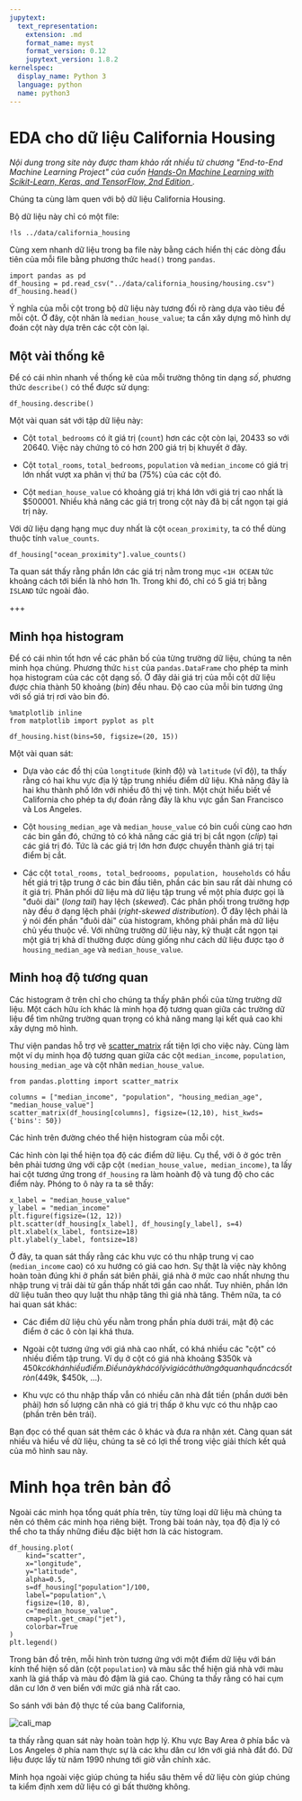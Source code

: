 ```yaml
---
jupytext:
  text_representation:
    extension: .md
    format_name: myst
    format_version: 0.12
    jupytext_version: 1.8.2
kernelspec:
  display_name: Python 3
  language: python
  name: python3
---
```


# EDA cho dữ liệu California Housing

_Nội dung trong site này được tham khảo rất nhiều từ chương "End-to-End Machine Learning Project" của cuốn [Hands-On Machine Learning with Scikit-Learn, Keras, and TensorFlow, 2nd Edition
](https://www.oreilly.com/library/view/hands-on-machine-learning/9781492032632/)._

Chúng ta cùng làm quen với bộ dữ liệu California Housing.

Bộ dữ liệu này chỉ có một file:

```{code-cell} ipython3
!ls ../data/california_housing
```

Cùng xem nhanh dữ liệu trong ba file này bằng cách hiển thị các dòng đầu tiên của mỗi file bằng phương thức `head()` trong `pandas`.

```{code-cell} ipython3
import pandas as pd
df_housing = pd.read_csv("../data/california_housing/housing.csv")
df_housing.head()
```

Ý nghĩa của mỗi cột trong bộ dữ liệu này tương đối rõ ràng dựa vào tiêu đề mỗi cột. Ở đây, cột nhãn là `median_house_value`; ta cần xây dựng mô hình dự đoán cột này dựa trên các cột còn lại.

## Một vài thống kê

Để có cái nhìn nhanh về thống kê của mỗi trường thông tin dạng *số*, phương thức `describe()` có thể được sử dụng:

```{code-cell} ipython3
df_housing.describe()
```

Một vài quan sát với tập dữ liệu này:

* Cột `total_bedrooms` có ít giá trị (`count`) hơn các cột còn lại, 20433 so với 20640. Việc này chứng tỏ có hơn 200 giá trị bị khuyết ở đây.

* Cột `total_rooms`, `total_bedrooms`, `population` và `median_income` có giá trị lớn nhất vượt xa phân vị thứ ba (75%) của các cột đó.

* Cột `median_house_value` có khoảng giá trị khá lớn với giá trị cao nhất là $500001. Nhiều khả năng các giá trị trong cột này đã bị cắt ngọn tại giá trị này.

Với dữ liệu dạng hạng mục duy nhất là cột `ocean_proximity`, ta có thể dùng thuộc tính `value_counts`.

```{code-cell} ipython3
df_housing["ocean_proximity"].value_counts()
```

Ta quan sát thấy rằng phần lớn các giá trị nằm trong mục `<1H OCEAN` tức khoảng cách tới biển là nhỏ hơn 1h. Trong khi đó, chỉ có 5 giá trị bằng `ISLAND` tức ngoài đảo.

+++

## Minh họa histogram

Để có cái nhìn tốt hơn về các phân bố của từng trường dữ liệu, chúng ta nên minh họa chúng. Phương thức `hist` của `pandas.DataFrame` cho phép ta minh họa histogram của các cột dạng số. Ở đây dải giá trị của mỗi cột dữ liệu được chia thành 50 khoảng (_bin_) đều nhau. Độ cao của mỗi bin tương ứng với số giá trị rơi vào bin đó.

```{code-cell} ipython3
%matplotlib inline
from matplotlib import pyplot as plt

df_housing.hist(bins=50, figsize=(20, 15))

```

Một vài quan sát:

* Dựa vào các đồ thị của `longtitude` (kinh độ) và `latitude` (vĩ độ), ta thấy rằng có hai khu vực địa lý tập trung nhiều điểm dữ liệu. Khả năng đây là hai khu thành phố lớn với nhiều đô thị vệ tinh. Một chút hiểu biết về California cho phép ta dự đoán rằng đây là khu vực gần San Francisco và Los Angeles.

* Cột `housing_median_age` và `median_house_value` có bin cuối cùng cao hơn các bin gần đó, chứng tỏ có khả năng các giá trị bị cắt ngọn (_clip_) tại các giá trị đó. Tức là các giá trị lớn hơn được chuyển thành giá trị tại điểm bị cắt.

* Các cột `total_rooms, total_bedroooms, population, households` có hầu hết giá trị tập trung ở các bin đầu tiên, phần các bin sau rất dài nhưng có ít giá trị. Phân phối dữ liệu mà dữ liệu tập trung về một phía được gọi là "đuôi dài" (_long tail_) hay lệch (_skewed_). Các phân phối trong trường hợp này đều ở dạng lệch phải (_right-skewed distribution_). Ở đây lệch phải là ý nói đến phần "đuôi dài" của histogram, không phải phần mà dữ liệu chủ yếu thuộc về. Với những trường dữ liệu này, kỹ thuật cắt ngọn tại một giá trị khả dĩ thường được dùng giống như cách dữ liệu được tạo ở `housing_median_age` và `median_house_value`.

## Minh hoạ độ tương quan

Các histogram ở trên chỉ cho chúng ta thấy phân phối của từng trường dữ liệu. Một cách hữu ích khác là minh họa độ tương quan giữa các trường dữ liệu để tìm những trường quan trọng có khả năng mang lại kết quả cao khi xây dựng mô hình.

Thư viện pandas hỗ trợ vẽ [scatter_matrix](https://pandas.pydata.org/pandas-docs/version/0.23.4/generated/pandas.plotting.scatter_matrix.html) rất tiện lợi cho việc này. Cùng làm một ví dụ minh họa độ tương quan giữa các cột `median_income`, `population`, `housing_median_age` và cột nhãn `median_house_value`.

```{code-cell} ipython3
from pandas.plotting import scatter_matrix

columns = ["median_income", "population", "housing_median_age", "median_house_value"]
scatter_matrix(df_housing[columns], figsize=(12,10), hist_kwds={'bins': 50})
```

Các hình trên đường chéo thể hiện histogram của mỗi cột.

Các hình còn lại thể hiện tọa độ các điểm dữ liệu.
Cụ thể, với ô ở góc trên bên phải tương ứng với cặp cột `(median_house_value, median_income)`, ta lấy hai cột tương ứng trong `df_housing` ra làm hoành độ và tung độ cho các điểm này. Phóng to ô này ra ta sẽ thấy:

```{code-cell} ipython3
x_label = "median_house_value"
y_label = "median_income"
plt.figure(figsize=(12, 12))
plt.scatter(df_housing[x_label], df_housing[y_label], s=4)
plt.xlabel(x_label, fontsize=18)
plt.ylabel(y_label, fontsize=18)
```

Ở đây, ta quan sát thấy rằng các khu vực có thu nhập trung vị cao (`median_income` cao) có xu hướng có giá cao hơn. Sự thật là việc này không hoàn toàn đúng khi ở phần sát biên phải, giá nhà ở mức cao nhất nhưng thu nhập trung vị trải dài từ gần thấp nhất tới gần cao nhất. Tuy nhiên, phần lớn dữ liệu tuân theo quy luật thu nhập tăng thì giá nhà tăng. Thêm nữa, ta có hai quan sát khác:

* Các điểm dữ liệu chủ yếu nằm trong phần phía dưới trái, mật độ các điểm ở các ô còn lại khá thưa.

* Ngoài cột tương ứng với giá nhà cao nhất, có khá nhiều các "cột" có nhiều điểm tập trung. Ví dụ ở cột có giá nhà khoảng $350k và $450k có khá nhiều điểm. Điều này khá có lý vì giá cả thường ở quanh quẩn các số tròn ($449k, $450k, ...).

* Khu vực có thu nhập thấp vẫn có nhiều căn nhà đắt tiền (phần dưới bên phải) hơn số lượng căn nhà có giá trị thấp ở khu vực có thu nhập cao (phần trên bên trái).

Bạn đọc có thể quan sát thêm các ô khác và đưa ra nhận xét. Càng quan sát nhiều và hiểu về dữ liệu, chúng ta sẽ có lợi thế trong việc giải thích kết quả của mô hình sau này.

# Minh họa trên bản đồ

Ngoài các minh họa tổng quát phía trên, tùy từng loại dữ liệu mà chúng ta nên có thêm các minh họa riêng biệt. Trong bài toán này, tọa độ địa lý có thể cho ta thấy những điều đặc biệt hơn là các histogram.

```{code-cell} ipython3
df_housing.plot(
    kind="scatter",
    x="longitude",
    y="latitude",
    alpha=0.5,
    s=df_housing["population"]/100,
    label="population",\
    figsize=(10, 8),
    c="median_house_value",
    cmap=plt.get_cmap("jet"),
    colorbar=True
)
plt.legend()
```

Trong bản đồ trên, mỗi hình tròn tương ứng với một điểm dữ liệu với bán kính thể hiện số dân (cột `population`) và màu sắc thể hiện giá nhà với màu xanh là giá thấp và màu đỏ đậm là giá cao. Chúng ta thấy rằng có hai cụm dân cư lớn ở ven biển với mức giá nhà rất cao.

So sánh với bản độ thực tế của bang California,

![cali_map](imgs/cali_map.png)

ta thấy rằng quan sát này hoàn toàn hợp lý. Khu vực Bay Area ở phía bắc và Los Angeles ở phía nam thực sự là các khu dân cư lớn với giá nhà đắt đó. Dữ liệu được lấy từ năm 1990 nhưng tới giờ vẫn chính xác.

Minh họa ngoài việc giúp chúng ta hiểu sâu thêm về dữ liệu còn giúp chúng ta kiểm định xem dữ liệu có gì bất thường không.
